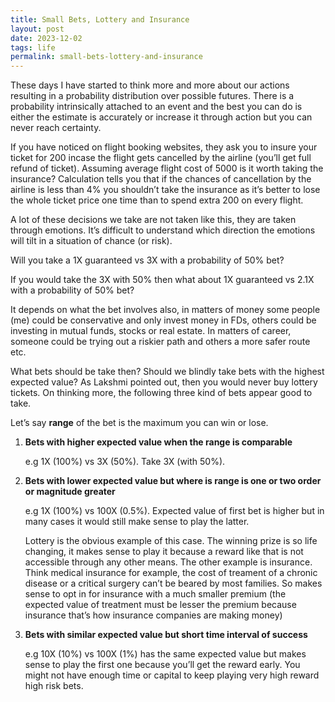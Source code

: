 ```yaml
---
title: Small Bets, Lottery and Insurance
layout: post
date: 2023-12-02
tags: life
permalink: small-bets-lottery-and-insurance
---
```


These days I have started to think more and more about our actions resulting in a probability distribution over possible futures. There is a probability intrinsically attached to an event and the best you can do is either the estimate is accurately or increase it through action but you can never reach certainty. 

If you have noticed on flight booking websites, they ask you to insure your ticket for 200 incase the flight gets cancelled by the airline (you’ll get full refund of ticket). Assuming average flight cost of 5000 is it worth taking the insurance? Calculation tells you that if the chances of cancellation by the airline is less than 4% you shouldn’t take the insurance as it’s better to lose the whole ticket price one time than to spend extra 200 on every flight.

A lot of these decisions we take are not taken like this, they are taken through emotions. It’s difficult to understand which direction the emotions will tilt in a situation of chance (or risk). 

Will you take a 1X guaranteed vs 3X with a probability of 50% bet?

If you would take the 3X with 50% then what about 1X guaranteed vs 2.1X with a probability of 50% bet?

It depends on what the bet involves also, in matters of money some people (me) could be conservative and only invest money in FDs, others could be investing in mutual funds, stocks or real estate. In matters of career, someone could be trying out a riskier path and others a more safer route etc.

What bets should be take then? Should we blindly take bets with the highest expected value? As Lakshmi pointed out, then you would never buy lottery tickets. On thinking more, the following three kind of bets appear good to take. 

Let’s say **range** of the bet is the maximum you can win or lose. 

1. **Bets with higher expected value when the range is comparable**

	e.g 1X (100%) vs 3X (50%). Take 3X (with 50%).

2. **Bets with lower expected value but where is range is one or two order or magnitude greater**

	e.g 1X (100%) vs 100X (0.5%). Expected value of first bet is higher but in many cases it would still make sense to play the latter.

	Lottery is the obvious example of this case. The winning prize is so life changing, it makes sense to play it because a reward like that is not accessible through any other means. The other example is insurance. Think medical insurance for example, the cost of treament of a chronic disease or a critical surgery can’t be beared by most families. So makes sense to opt in for insurance with a much smaller premium (the expected value of treatment must be lesser the premium because insurance that’s how insurance companies are making money)

3. **Bets with similar expected value but short time interval of success**

	e.g 10X (10%) vs 100X (1%) has the same expected value but makes sense to play the first one because you’ll get the reward early. You might not have enough time or capital to keep playing very high reward high risk bets. 
